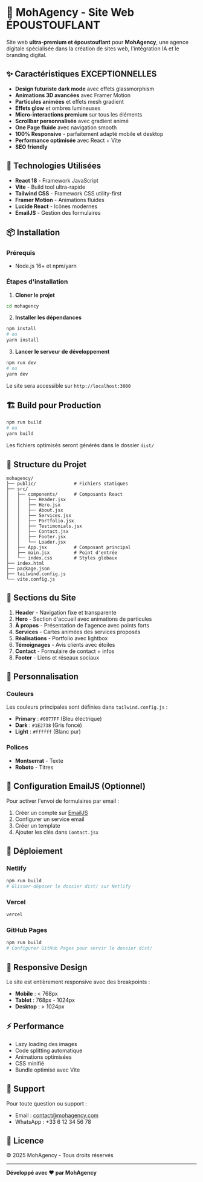 # 🚀 MohAgency - Site Web ÉPOUSTOUFLANT

Site web **ultra-premium et époustouflant** pour **MohAgency**, une agence digitale spécialisée dans la création de sites web, l'intégration IA et le branding digital.

## ✨ Caractéristiques EXCEPTIONNELLES

- **Design futuriste dark mode** avec effets glassmorphism
- **Animations 3D avancées** avec Framer Motion
- **Particules animées** et effets mesh gradient
- **Effets glow** et ombres lumineuses
- **Micro-interactions premium** sur tous les éléments
- **Scrollbar personnalisée** avec gradient animé
- **One Page fluide** avec navigation smooth
- **100% Responsive** - parfaitement adapté mobile et desktop
- **Performance optimisée** avec React + Vite
- **SEO friendly**

## 🎨 Technologies Utilisées

- **React 18** - Framework JavaScript
- **Vite** - Build tool ultra-rapide
- **Tailwind CSS** - Framework CSS utility-first
- **Framer Motion** - Animations fluides
- **Lucide React** - Icônes modernes
- **EmailJS** - Gestion des formulaires

## 📦 Installation

### Prérequis
- Node.js 16+ et npm/yarn

### Étapes d'installation

1. **Cloner le projet**
```bash
cd mohagency
```

2. **Installer les dépendances**
```bash
npm install
# ou
yarn install
```

3. **Lancer le serveur de développement**
```bash
npm run dev
# ou
yarn dev
```

Le site sera accessible sur `http://localhost:3000`

## 🏗️ Build pour Production

```bash
npm run build
# ou
yarn build
```

Les fichiers optimisés seront générés dans le dossier `dist/`

## 📂 Structure du Projet

```
mohagency/
├── public/              # Fichiers statiques
├── src/
│   ├── components/      # Composants React
│   │   ├── Header.jsx
│   │   ├── Hero.jsx
│   │   ├── About.jsx
│   │   ├── Services.jsx
│   │   ├── Portfolio.jsx
│   │   ├── Testimonials.jsx
│   │   ├── Contact.jsx
│   │   ├── Footer.jsx
│   │   └── Loader.jsx
│   ├── App.jsx          # Composant principal
│   ├── main.jsx         # Point d'entrée
│   └── index.css        # Styles globaux
├── index.html
├── package.json
├── tailwind.config.js
└── vite.config.js
```

## 🎯 Sections du Site

1. **Header** - Navigation fixe et transparente
2. **Hero** - Section d'accueil avec animations de particules
3. **À propos** - Présentation de l'agence avec points forts
4. **Services** - Cartes animées des services proposés
5. **Réalisations** - Portfolio avec lightbox
6. **Témoignages** - Avis clients avec étoiles
7. **Contact** - Formulaire de contact + infos
8. **Footer** - Liens et réseaux sociaux

## 🎨 Personnalisation

### Couleurs
Les couleurs principales sont définies dans `tailwind.config.js` :
- **Primary** : `#0077FF` (Bleu électrique)
- **Dark** : `#1E2738` (Gris foncé)
- **Light** : `#ffffff` (Blanc pur)

### Polices
- **Montserrat** - Texte
- **Roboto** - Titres

## 📧 Configuration EmailJS (Optionnel)

Pour activer l'envoi de formulaires par email :

1. Créer un compte sur [EmailJS](https://www.emailjs.com/)
2. Configurer un service email
3. Créer un template
4. Ajouter les clés dans `Contact.jsx`

## 🚀 Déploiement

### Netlify
```bash
npm run build
# Glisser-déposer le dossier dist/ sur Netlify
```

### Vercel
```bash
vercel
```

### GitHub Pages
```bash
npm run build
# Configurer GitHub Pages pour servir le dossier dist/
```

## 📱 Responsive Design

Le site est entièrement responsive avec des breakpoints :
- **Mobile** : < 768px
- **Tablet** : 768px - 1024px
- **Desktop** : > 1024px

## ⚡ Performance

- Lazy loading des images
- Code splitting automatique
- Animations optimisées
- CSS minifié
- Bundle optimisé avec Vite

## 🤝 Support

Pour toute question ou support :
- Email : contact@mohagency.com
- WhatsApp : +33 6 12 34 56 78

## 📄 Licence

© 2025 MohAgency - Tous droits réservés

---

**Développé avec ❤️ par MohAgency**
